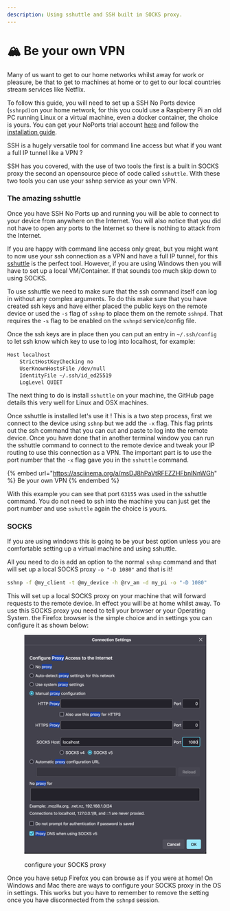 ```yaml
---
description: Using sshuttle and SSH built in SOCKS proxy.
---
```


# 🏔️ Be your own VPN

Many of us want to get to our home networks whilst away for work or pleasure, be that to get to machines at home or to get to our local countries stream services like Netflix.

To follow this guide, you will need to set up a SSH No Ports device (`sshnpd)`on your home network, for this you could use a Raspberry Pi an old PC running Linux or a virtual machine, even a docker container, the choice is yours. You can get your NoPorts trial account [here](https://noports.com) and follow the [installation guide](installation-guide/).

SSH is a hugely versatile tool for command line access but what if you want a full IP tunnel like a VPN ?

SSH has you covered, with the use of two tools the first is a built in SOCKS proxy the second an opensource piece of code called `sshuttle`. With these two tools you can use your sshnp service as your own VPN.&#x20;

### The amazing sshuttle&#x20;

Once you have SSH No Ports up and running you will be able to connect to your device from anywhere on the Internet. You will also notice that you did not have to open any ports to the Internet so there is nothing to attack from the Internet.&#x20;

If you are happy with command line access only great, but you might want to now use your ssh connection as a VPN and have a full IP tunnel, for this [sshuttle](https://github.com/sshuttle/sshuttle) is the perfect tool. However, if you are using Windows then you will have to set up a local VM/Container. If that sounds too much skip down to using SOCKS.

To use sshuttle we need to make sure that the ssh command itself can log in without any complex arguments. To do this make sure that you have created ssh keys and have either placed the public keys on the remote device or used the `-s` flag of `sshnp` to place them on the remote `sshnpd`. That requires the `-s` flag to be enabled on the `sshnpd` service/config file.&#x20;

Once the ssh keys are in place then you can put an entry in `~/.ssh/config` to let ssh know which key to use to log into localhost, for example:

```
Host localhost
    StrictHostKeyChecking no
    UserKnownHostsFile /dev/null
    IdentityFile ~/.ssh/id_ed25519
    LogLevel QUIET
```

The next thing to do is install `sshuttle` on your machine, the GitHub page details this very well for Linux and OSX machines.

Once sshuttle is installed let's use it ! This is a two step process, first we connect to the device using `sshnp` but we add the `-x` flag. This flag prints out the ssh command that you can cut and paste to log into the remote device. Once you have done that in another terminal window you can run the sshuttle command to connect to the remote device and tweak your IP routing to use this connection as a VPN. The important part is to use the port number that the `-x` flag gave you in the `sshuttle` command.&#x20;

{% embed url="https://asciinema.org/a/msDJ8hPaVtRFEZZHFbnlNnWGh" %}
Be your own VPN
{% endembed %}

With this example you can see that port `63155` was used in the sshuttle command. You do not need to ssh into the machine you can just get the port number and use `sshuttle` again the choice is yours.



####

### SOCKS

If you are using windows this is going to be your best option unless you are comfortable setting up a virtual machine and using sshuttle.

&#x20;All you need to do is add an option to the normal `sshnp` command and that will set up a local SOCKS proxy `-o "-D 1080"` and that is it!&#x20;

```bash
sshnp -f @my_client -t @my_device -h @rv_am -d my_pi -o "-D 1080"
```

This will set up a local SOCKS proxy on your machine that will forward requests to the remote device. In effect you will be at home whilst away. To use this SOCKS proxy you need to tell your browser or your Operating System. the Firefox browser is the simple choice and in settings you can configure it as shown below:

<figure><img src="../../.gitbook/assets/Screenshot 2024-03-12 at 12.57.14.png" alt=""><figcaption><p>configure your SOCKS proxy</p></figcaption></figure>

Once you have setup Firefox you can browse as if you were at home! On Windows and Mac there are ways to configure your SOCKS proxy in the OS in settings. This works but you have to remember to remove the setting once you have disconnected from the `sshnpd` session.
